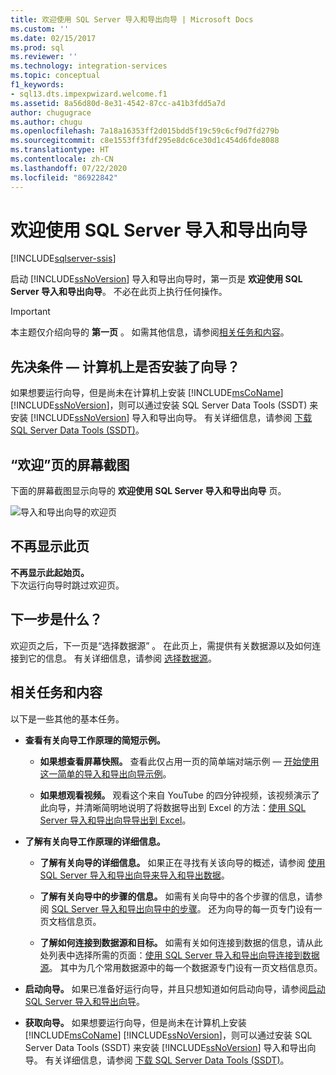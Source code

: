 ```yaml
---
title: 欢迎使用 SQL Server 导入和导出向导 | Microsoft Docs
ms.custom: ''
ms.date: 02/15/2017
ms.prod: sql
ms.reviewer: ''
ms.technology: integration-services
ms.topic: conceptual
f1_keywords:
- sql13.dts.impexpwizard.welcome.f1
ms.assetid: 8a56d80d-8e31-4542-87cc-a41b3fdd5a7d
author: chugugrace
ms.author: chugu
ms.openlocfilehash: 7a18a16353ff2d015bdd5f19c59c6cf9d7fd279b
ms.sourcegitcommit: c8e1553ff3fdf295e8dc6ce30d1c454d6fde8088
ms.translationtype: HT
ms.contentlocale: zh-CN
ms.lasthandoff: 07/22/2020
ms.locfileid: "86922842"
---
```

# <a name="welcome-to-sql-server-import-and-export-wizard"></a>欢迎使用 SQL Server 导入和导出向导

[!INCLUDE[sqlserver-ssis](../../includes/applies-to-version/sqlserver-ssis.md)]


  启动 [!INCLUDE[ssNoVersion](../../includes/ssnoversion-md.md)] 导入和导出向导时，第一页是 **欢迎使用 SQL Server 导入和导出向导**。 不必在此页上执行任何操作。

> [!IMPORTANT]
> 本主题仅介绍向导的 **第一页** 。 如需其他信息，请参阅[相关任务和内容](#related)。

## <a name="prerequisite---is-the-wizard-installed-on-your-computer"></a>先决条件 — 计算机上是否安装了向导？

如果想要运行向导，但是尚未在计算机上安装 [!INCLUDE[msCoName](../../includes/msconame-md.md)] [!INCLUDE[ssNoVersion](../../includes/ssnoversion-md.md)]，则可以通过安装 SQL Server Data Tools (SSDT) 来安装 [!INCLUDE[ssNoVersion](../../includes/ssnoversion-md.md)] 导入和导出向导。 有关详细信息，请参阅 [下载 SQL Server Data Tools (SSDT)](../../ssdt/download-sql-server-data-tools-ssdt.md)。

## <a name="screen-shot-of-the-welcome-page"></a>“欢迎”页的屏幕截图  
下面的屏幕截图显示向导的 **欢迎使用 SQL Server 导入和导出向导** 页。  
  
![导入和导出向导的欢迎页](../../integration-services/import-export-data/media/welcome.png "导入和导出向导的欢迎页")  

## <a name="dont-show-this-page-again"></a>不再显示此页  
**不再显示此起始页。**  
 下次运行向导时跳过欢迎页。  
  
## <a name="whats-next"></a>下一步是什么？  
 欢迎页之后，下一页是“选择数据源”  。 在此页上，需提供有关数据源以及如何连接到它的信息。 有关详细信息，请参阅 [选择数据源](../../integration-services/import-export-data/choose-a-data-source-sql-server-import-and-export-wizard.md)。

## <a name="related-tasks-and-content"></a><a name="related"></a>相关任务和内容  
 以下是一些其他的基本任务。
-   **查看有关向导工作原理的简短示例。**

    -   **如果想查看屏幕快照。** 查看此仅占用一页的简单端对端示例 — [开始使用这一简单的导入和导出向导示例](../../integration-services/import-export-data/get-started-with-this-simple-example-of-the-import-and-export-wizard.md)。

    -   **如果想观看视频。** 观看这个来自 YouTube 的四分钟视频，该视频演示了此向导，并清晰简明地说明了将数据导出到 Excel 的方法：[使用 SQL Server 导入和导出向导导出到 Excel](https://go.microsoft.com/fwlink/?linkid=829049)。

-   **了解有关向导工作原理的详细信息。**

    -   **了解有关向导的详细信息。** 如果正在寻找有关该向导的概述，请参阅 [使用 SQL Server 导入和导出向导来导入和导出数据](../../integration-services/import-export-data/import-and-export-data-with-the-sql-server-import-and-export-wizard.md)。

    -   **了解有关向导中的步骤的信息。** 如需有关向导中的各个步骤的信息，请参阅 [SQL Server 导入和导出向导中的步骤](../../integration-services/import-export-data/steps-in-the-sql-server-import-and-export-wizard.md)。 还为向导的每一页专门设有一页文档信息页。

    -   **了解如何连接到数据源和目标。** 如需有关如何连接到数据的信息，请从此处列表中选择所需的页面：[使用 SQL Server 导入和导出向导连接到数据源](../../integration-services/import-export-data/connect-to-data-sources-with-the-sql-server-import-and-export-wizard.md)。 其中为几个常用数据源中的每一个数据源专门设有一页文档信息页。

-   **启动向导。** 如果已准备好运行向导，并且只想知道如何启动向导，请参阅[启动 SQL Server 导入和导出向导](../../integration-services/import-export-data/start-the-sql-server-import-and-export-wizard.md)。

-  **获取向导。**  如果想要运行向导，但是尚未在计算机上安装 [!INCLUDE[msCoName](../../includes/msconame-md.md)] [!INCLUDE[ssNoVersion](../../includes/ssnoversion-md.md)]，则可以通过安装 SQL Server Data Tools (SSDT) 来安装 [!INCLUDE[ssNoVersion](../../includes/ssnoversion-md.md)] 导入和导出向导。 有关详细信息，请参阅 [下载 SQL Server Data Tools (SSDT)](../../ssdt/download-sql-server-data-tools-ssdt.md)。

